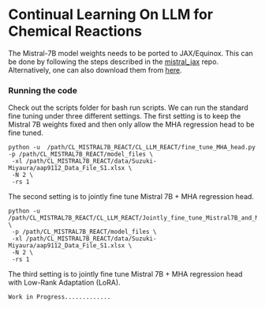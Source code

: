 # Continual Learning On LLM for Chemical Reactions

The Mistral-7B model weights needs to be ported to JAX/Equinox. This can be done by following the steps described in the [mistral_jax](https://github.com/AakashKumarNain/mistral_jax/blob/main/instructions.md) repo. Alternatively, one can also download them from [here](https://drive.google.com/drive/folders/1zsmyBa-7XeT8lclDwIiF2B4ZBo6HaCsN?usp=share_link). 


### Running the code
Check out the scripts folder for bash run scripts.  We can run the standard fine tuning under three different settings. The first setting is to keep the Mistral 7B weights fixed and then only allow the MHA regression head to be fine tuned. 

```
python -u  /path/CL_MISTRAL7B_REACT/CL_LLM_REACT/fine_tune_MHA_head.py -p /path/CL_MISTRAL7B_REACT/model_files \
 -xl /path/CL_MISTRAL7B_REACT/data/Suzuki-Miyaura/aap9112_Data_File_S1.xlsx \
 -N 2 \
 -rs 1
```

The second setting is to jointly fine tune Mistral 7B + MHA regression head.

```
python -u  /path/CL_MISTRAL7B_REACT/CL_LLM_REACT/Jointly_fine_tune_Mistral7B_and_MHA_head.py \
 -p /path/CL_MISTRAL7B_REACT/model_files \
 -xl /path/CL_MISTRAL7B_REACT/data/Suzuki-Miyaura/aap9112_Data_File_S1.xlsx \
 -N 2 \
 -rs 1

```


The third setting is to jointly fine tune Mistral 7B + MHA regression head with Low-Rank Adaptation (LoRA).

```
Work in Progress.............
```
